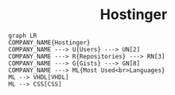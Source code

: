 <h1 align="center">Hostinger</h1>

```mermaid
graph LR
COMPANY_NAME{Hostinger}
COMPANY_NAME ---> U{Users} ---> UN[2]
COMPANY_NAME ---> R{Repositories} ---> RN[3]
COMPANY_NAME ---> G{Gists} ---> GN[8]
COMPANY_NAME ---> ML{Most Used<br>Languages}
ML --> VHDL[VHDL]
ML --> CSS[CSS]
```
